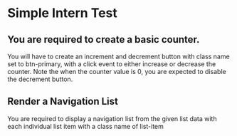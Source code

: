 # Simple Intern Test

## You are required to create a basic counter.

You will have to create an increment and decrement button with class name set to btn-primary, with a click event to either increase or decrease the counter.
Note the when the counter value is 0, you are expected to disable the decrement button.

## Render a Navigation List

You are required to display a navigation list from the given list data with each individual list item with a class name of list-item

